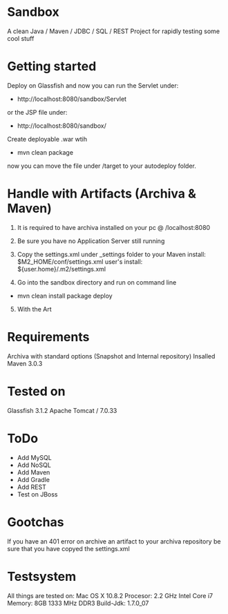 Sandbox
=======

A clean Java / Maven / JDBC / SQL / REST Project for rapidly testing some cool stuff


Getting started
=======

Deploy on Glassfish and now you can run the Servlet under:
- http://localhost:8080/sandbox/Servlet

or the JSP file under:
- http://localhost:8080/sandbox/


Create deployable .war  wtih 
- mvn clean package

now you can move the file under /target to your autodeploy folder.


Handle with Artifacts (Archiva & Maven)
=======

1. It is required to have archiva installed on your pc @ /localhost:8080

2. Be sure you have no Application Server still running

3. Copy the settings.xml under _settings folder to your
Maven install: $M2_HOME/conf/settings.xml
user's install: ${user.home}/.m2/settings.xml

4. Go into the sandbox directory and run on command line
- mvn clean install package deploy

5. With the Art


Requirements
=======
Archiva with standard options (Snapshot and Internal repository)
Insalled Maven 3.0.3

Tested on
=======

Glassfish 3.1.2
Apache Tomcat / 7.0.33


ToDo
=======

- Add MySQL
- Add NoSQL
- Add Maven
- Add Gradle
- Add REST
- Test on JBoss

Gootchas
=======

If you have an 401 error on archive an artifact to your archiva repository be sure
that you have copyed the settings.xml 


Testsystem
=======

All things are tested on:
	Mac OS X 10.8.2
	Procesor: 2.2 GHz Intel Core i7
	Memory: 8GB 1333 MHz DDR3
	Build-Jdk: 1.7.0_07